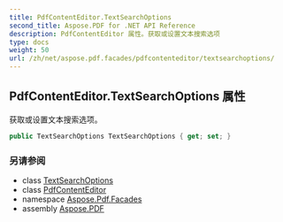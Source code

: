 ```yaml
---
title: PdfContentEditor.TextSearchOptions
second_title: Aspose.PDF for .NET API Reference
description: PdfContentEditor 属性。获取或设置文本搜索选项
type: docs
weight: 50
url: /zh/net/aspose.pdf.facades/pdfcontenteditor/textsearchoptions/
---
```

## PdfContentEditor.TextSearchOptions 属性

获取或设置文本搜索选项。

```csharp
public TextSearchOptions TextSearchOptions { get; set; }
```

### 另请参阅

* class [TextSearchOptions](../../../aspose.pdf.text/textsearchoptions/)
* class [PdfContentEditor](../)
* namespace [Aspose.Pdf.Facades](../../../aspose.pdf.facades/)
* assembly [Aspose.PDF](../../../)